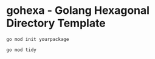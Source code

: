 # gohexa - Golang Hexagonal Directory Template

```
go mod init yourpackage
```

```
go mod tidy
```